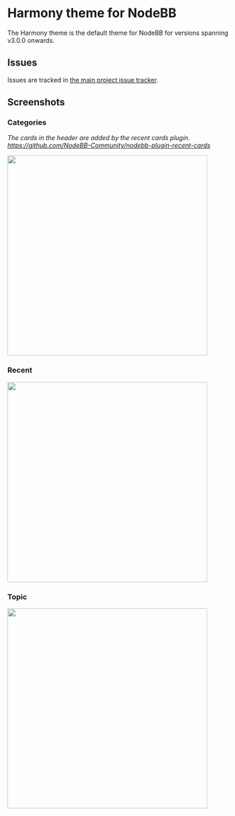 Harmony theme for NodeBB
====================

The Harmony theme is the default theme for NodeBB for versions spanning v3.0.0 onwards.

## Issues

Issues are tracked in [the main project issue tracker](https://github.com/NodeBB/NodeBB/issues?q=is%3Aopen+is%3Aissue+label%3Athemes).

## Screenshots

### Categories

_The cards in the header are added by the recent cards plugin. https://github.com/NodeBB-Community/nodebb-plugin-recent-cards_

<img height="450" src="screenshots/categories.png">

### Recent
<img height="450" src="screenshots/recent.png">

### Topic
<img height="450" src="screenshots/topic.png">
